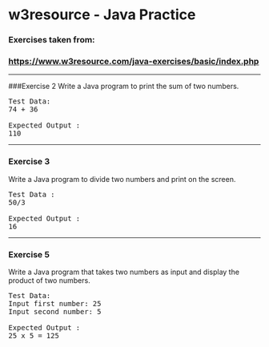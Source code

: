 # w3resource - Java Practice
### Exercises taken from:

### https://www.w3resource.com/java-exercises/basic/index.php

<hr/>

###Exercise 2
Write a Java program to print the sum of two numbers. 

<pre>
Test Data:
74 + 36

Expected Output :
110
</pre>

<hr/>

### Exercise 3
Write a Java program to divide two numbers and print on the screen. 

<pre>
Test Data :
50/3

Expected Output :
16
</pre>

<hr/>

### Exercise 5
Write a Java program that takes two numbers as input and display the product of two numbers. 

<pre>
Test Data:
Input first number: 25
Input second number: 5

Expected Output :
25 x 5 = 125
</pre>